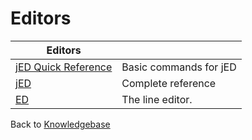 # Editors

<PageHeader />

| **Editors** |   |
| --- | --- |
| [jED Quick Reference](./../jed-quick-reference/README.md) | Basic commands for jED |
| [jED](./../jed/README.md) | Complete reference |
| [ED](./../ed/README.md) | The line editor. |

Back to [Knowledgebase](./../README.md)

  
<PageFooter />
